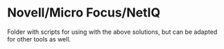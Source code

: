 # Novell/Micro Focus/NetIQ
Folder with scripts for using with the above solutions, but can be adapted for other tools as well.

